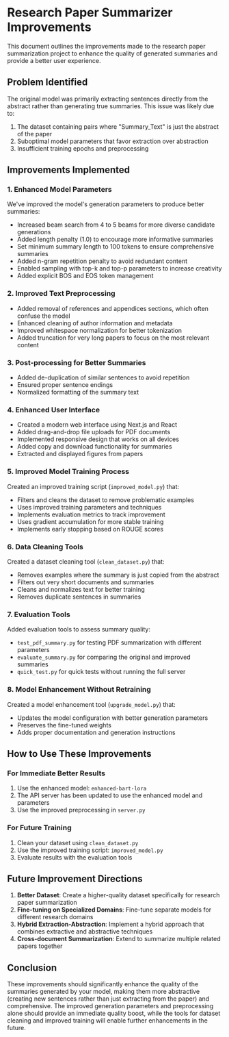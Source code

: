 # Research Paper Summarizer Improvements

This document outlines the improvements made to the research paper summarization project to enhance the quality of generated summaries and provide a better user experience.

## Problem Identified

The original model was primarily extracting sentences directly from the abstract rather than generating true summaries. This issue was likely due to:

1. The dataset containing pairs where "Summary_Text" is just the abstract of the paper
2. Suboptimal model parameters that favor extraction over abstraction
3. Insufficient training epochs and preprocessing

## Improvements Implemented

### 1. Enhanced Model Parameters

We've improved the model's generation parameters to produce better summaries:

- Increased beam search from 4 to 5 beams for more diverse candidate generations
- Added length penalty (1.0) to encourage more informative summaries
- Set minimum summary length to 100 tokens to ensure comprehensive summaries
- Added n-gram repetition penalty to avoid redundant content
- Enabled sampling with top-k and top-p parameters to increase creativity
- Added explicit BOS and EOS token management

### 2. Improved Text Preprocessing

- Added removal of references and appendices sections, which often confuse the model
- Enhanced cleaning of author information and metadata
- Improved whitespace normalization for better tokenization
- Added truncation for very long papers to focus on the most relevant content

### 3. Post-processing for Better Summaries

- Added de-duplication of similar sentences to avoid repetition
- Ensured proper sentence endings
- Normalized formatting of the summary text

### 4. Enhanced User Interface

- Created a modern web interface using Next.js and React
- Added drag-and-drop file uploads for PDF documents
- Implemented responsive design that works on all devices
- Added copy and download functionality for summaries
- Extracted and displayed figures from papers

### 5. Improved Model Training Process

Created an improved training script (`improved_model.py`) that:

- Filters and cleans the dataset to remove problematic examples
- Uses improved training parameters and techniques
- Implements evaluation metrics to track improvement
- Uses gradient accumulation for more stable training
- Implements early stopping based on ROUGE scores

### 6. Data Cleaning Tools

Created a dataset cleaning tool (`clean_dataset.py`) that:

- Removes examples where the summary is just copied from the abstract
- Filters out very short documents and summaries
- Cleans and normalizes text for better training
- Removes duplicate sentences in summaries

### 7. Evaluation Tools

Added evaluation tools to assess summary quality:

- `test_pdf_summary.py` for testing PDF summarization with different parameters
- `evaluate_summary.py` for comparing the original and improved summaries
- `quick_test.py` for quick tests without running the full server

### 8. Model Enhancement Without Retraining

Created a model enhancement tool (`upgrade_model.py`) that:

- Updates the model configuration with better generation parameters
- Preserves the fine-tuned weights
- Adds proper documentation and generation instructions

## How to Use These Improvements

### For Immediate Better Results

1. Use the enhanced model: `enhanced-bart-lora`
2. The API server has been updated to use the enhanced model and parameters
3. Use the improved preprocessing in `server.py`

### For Future Training

1. Clean your dataset using `clean_dataset.py`
2. Use the improved training script: `improved_model.py`
3. Evaluate results with the evaluation tools

## Future Improvement Directions

1. **Better Dataset**: Create a higher-quality dataset specifically for research paper summarization
2. **Fine-tuning on Specialized Domains**: Fine-tune separate models for different research domains
3. **Hybrid Extraction-Abstraction**: Implement a hybrid approach that combines extractive and abstractive techniques
4. **Cross-document Summarization**: Extend to summarize multiple related papers together

## Conclusion

These improvements should significantly enhance the quality of the summaries generated by your model, making them more abstractive (creating new sentences rather than just extracting from the paper) and comprehensive. The improved generation parameters and preprocessing alone should provide an immediate quality boost, while the tools for dataset cleaning and improved training will enable further enhancements in the future. 